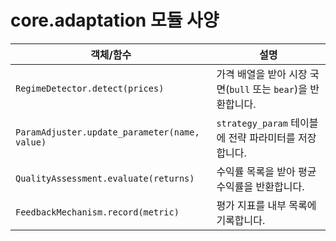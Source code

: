 # core.adaptation 모듈 사양

| 객체/함수 | 설명 |
|-----------|------|
| `RegimeDetector.detect(prices)` | 가격 배열을 받아 시장 국면(`bull` 또는 `bear`)을 반환합니다. |
| `ParamAdjuster.update_parameter(name, value)` | `strategy_param` 테이블에 전략 파라미터를 저장합니다. |
| `QualityAssessment.evaluate(returns)` | 수익률 목록을 받아 평균 수익률을 반환합니다. |
| `FeedbackMechanism.record(metric)` | 평가 지표를 내부 목록에 기록합니다. |

